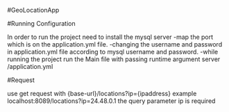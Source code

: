 #GeoLocationApp

#Running Configuration

In order to run the project need to install the mysql server 
-map the port which is on the application.yml file. 
-changing the username and password in application.yml file according to mysql username and password.
-while running the project run the  Main file with passing runtime argument server /application.yml

#Request

use get request with {base-url}/locations?ip={ipaddress}
example localhost:8089/locations?ip=24.48.0.1
the query parameter ip is required
